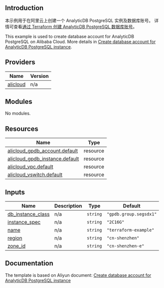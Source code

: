 ## Introduction

<!-- DOCS_DESCRIPTION_CN -->
本示例用于在阿里云上创建一个 AnalyticDB PostgreSQL 实例及数据库账号。
详情可查看[通过 Terraform 创建 AnalyticDB PostgreSQL 数据库账号](https://help.aliyun.com/zh/analyticdb/analyticdb-for-postgresql/developer-reference/terraform-integration-example)。
<!-- DOCS_DESCRIPTION_CN -->

<!-- DOCS_DESCRIPTION_EN -->
This example is used to create database account for AnalyticDB PostgreSQL on Alibaba Cloud.
More details in [Create database account for AnalyticDB PostgreSQL instance](https://help.aliyun.com/zh/analyticdb/analyticdb-for-postgresql/developer-reference/terraform-integration-example).
<!-- DOCS_DESCRIPTION_EN -->

<!-- BEGIN_TF_DOCS -->
## Providers

| Name | Version |
|------|---------|
| <a name="provider_alicloud"></a> [alicloud](#provider\_alicloud) | n/a |

## Modules

No modules.

## Resources

| Name | Type |
|------|------|
| [alicloud_gpdb_account.default](https://registry.terraform.io/providers/aliyun/alicloud/latest/docs/resources/gpdb_account) | resource |
| [alicloud_gpdb_instance.default](https://registry.terraform.io/providers/aliyun/alicloud/latest/docs/resources/gpdb_instance) | resource |
| [alicloud_vpc.default](https://registry.terraform.io/providers/aliyun/alicloud/latest/docs/resources/vpc) | resource |
| [alicloud_vswitch.default](https://registry.terraform.io/providers/aliyun/alicloud/latest/docs/resources/vswitch) | resource |

## Inputs

| Name | Description | Type | Default | Required |
|------|-------------|------|---------|:--------:|
| <a name="input_db_instance_class"></a> [db\_instance\_class](#input\_db\_instance\_class) | n/a | `string` | `"gpdb.group.segsdx1"` | no |
| <a name="input_instance_spec"></a> [instance\_spec](#input\_instance\_spec) | n/a | `string` | `"2C16G"` | no |
| <a name="input_name"></a> [name](#input\_name) | n/a | `string` | `"terraform-example"` | no |
| <a name="input_region"></a> [region](#input\_region) | n/a | `string` | `"cn-shenzhen"` | no |
| <a name="input_zone_id"></a> [zone\_id](#input\_zone\_id) | n/a | `string` | `"cn-shenzhen-e"` | no |
<!-- END_TF_DOCS -->

## Documentation
<!-- docs-link --> 

The template is based on Aliyun document: [Create database account for AnalyticDB PostgreSQL instance](https://help.aliyun.com/zh/analyticdb/analyticdb-for-postgresql/developer-reference/terraform-integration-example) 

<!-- docs-link --> 